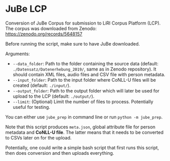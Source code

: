 # JuBe LCP

Conversion of JuBe Corpus for submission to LiRI Corpus Platform (LCP). The corpus was downloaded from Zenodo: https://zenodo.org/records/5648157

Before running the script, make sure to have JuBe downloaded. 

Arguments:
- `--data_folder`: Path to the folder containing the source data (default: `./Datensatz/Datenerhebung_2019/`, same as in Zenodo repository). It should contain XML files, audio files and CSV file with person metadata.
- `--input_folder`: Path to the input folder where CoNLL-U files will be created (default: `./input/`).
- `--output_folder`: Path to the output folder which will later be used for upload to the LCP (default: `./output/`).
- `--limit`: (Optional) Limit the number of files to process. Potentially useful for testing. 

You can either use `jube_prep` in command line or run `python -m jube_prep`. 

Note that this script produces `meta.json`, global attribute file for person metadata and **CoNLL-U file**. The latter means that it needs to be converted to CSVs later on for the upload. 

Potentially, one could write a simple bash script that first runs this script, then does conversion and then uploads everything. 